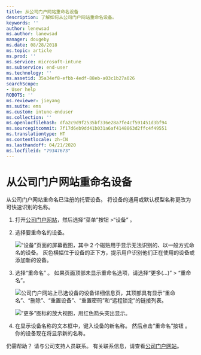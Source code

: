 ```yaml
---
title: 从公司门户网站重命名设备
description: 了解如何从公司门户网站重命名设备。
keywords: ''
author: lenewsad
ms.author: lanewsad
manager: dougeby
ms.date: 08/28/2018
ms.topic: article
ms.prod: ''
ms.service: microsoft-intune
ms.subservice: end-user
ms.technology: ''
ms.assetid: 35a34ef8-efbb-4edf-88eb-a03c1b27a026
searchScope:
- User help
ROBOTS: ''
ms.reviewer: jieyang
ms.suite: ems
ms.custom: intune-enduser
ms.collection: ''
ms.openlocfilehash: dfa2c9d9f2535bf336e28a7fe4cf591451d3bf94
ms.sourcegitcommit: 7f17d6eb9dd41b031a6af4148863d2ffc4f49551
ms.translationtype: HT
ms.contentlocale: zh-CN
ms.lasthandoff: 04/21/2020
ms.locfileid: "79347673"
---
```

# <a name="rename-your-device-from-the-company-portal-website"></a>从公司门户网站重命名设备

从公司门户网站重命名已注册的托管设备。 将设备的通用或默认模型名称更改为可快速识别的名称。

1. 打开[公司门户网站](https://portal.manage.microsoft.com)，然后选择“菜单”按钮 >“设备”   。  

2. 选择要重命名的设备。

    ![“设备”页面的屏幕截图，其中 2 个磁贴用于显示无法识别的、以一般方式命名的设备。 灰色横幅位于设备的正下方，提示用户识别他们正在使用的设备或添加新的设备。](./media/rename-reset-device-step2-1808.png)   

3. 选择“重命名”  。 如果页面顶部未显示重命名选项，请选择“更多(…)” > “重命名”。   

   ![公司门户网站上已选设备的设备详细信息页，其顶部具有显示“重命名”、“删除”、“重置设备”、“重置密码”和“远程锁定”的链接列表。 ](./media/rename-reset-device-1808.png)   

    ![“更多”图标的放大视图，用红色箭头突出显示。](./media/rename-reset-device-step3-more-1808.png)  

4. 在显示设备名称的文本框中，键入设备的新名称。 然后点击“重命名”按钮  。 你的设备现在将显示新的名称。  

仍需帮助？ 请与公司支持人员联系。 有关联系信息，请查看[公司门户网站](https://go.microsoft.com/fwlink/?linkid=2010980)。  
